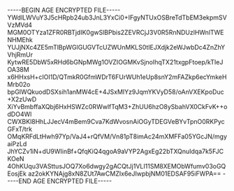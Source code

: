 -----BEGIN AGE ENCRYPTED FILE-----
YWdlLWVuY3J5cHRpb24ub3JnL3YxCi0+IFgyNTUxOSBreTdTbEM3ekpmSVVzMVd4
MGM0OTYza1ZFR0RBTjdIK0gwSlBPbis2ZEVRCjJ3V0R5RnNDUzlHWnlTWENHMEhk
YUJjNXc4ZE5mTlBpWGlGUGVTcUZWUnMKLS0tIEJXdjk2eWJwbDc4ZnZhYVhjRmUr
KytwRE5DbW5xRHd6bGNpMWg1OVZIOGMKvSjnoIhqTX21txgpFtoep/kTIeJOA38M
x6HHxsH+cIOI1D/QTmkR0GfmWDrT6FUrWUh1eUp8snY2mFAZkp6ecYmkeHMrb02o
bpGIWQkuodDSXsih1anMW4cE+4JSxMIYz9JqmYKVyD58/oAnVXEKpoDuc+X2zUwD
XiYvBmbffaXQbj6HxHSWZc0RWwlfTqM3+ZhUU6hzO8ySbahVX0CkFvK++odDO4Wl
CWXBKl8HhLJJecV4mBem9Cva7KdWvosnAiOGyTDEGVeBYvTpnO0RKPycGFxT/trk
OMqKRFdLtHwh97Yp/VaJ4+rQfVM/Vn81pT8imAc24mXMFFa05YGcJN/mgyaiPzLd
JhYCZv1iN+dU9WIinBf+QfqKiQ4qgoA9aVYP2AgxEg22bTXQnuIdqa7k5FJCKOeN
4OhKUqu3VASttusJOQ7Xo6dwgy2gACQtJj1VLI11SM8XEMObWfumv03oGQEosjEk
az2okKYNAjg8xN8ZUt7AwCMZIx6eJIwpbjNM01EDSAF95iFWPA==
-----END AGE ENCRYPTED FILE-----

